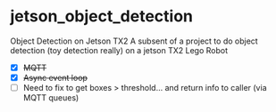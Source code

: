 # jetson_object_detection
Object Detection on Jetson TX2
A subsent of a project to do object detection (toy detection really) on a jetson TX2 Lego Robot

- [X] ~~MQTT~~
- [X] ~~Async event loop~~
- [ ] Need to fix to get boxes > threshold... and return info to caller (via MQTT queues)
